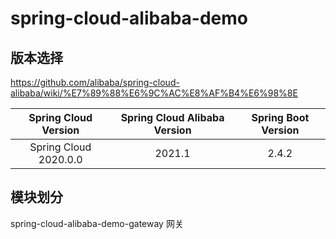 # spring-cloud-alibaba-demo
## 版本选择
<https://github.com/alibaba/spring-cloud-alibaba/wiki/%E7%89%88%E6%9C%AC%E8%AF%B4%E6%98%8E>

| Spring Cloud Version | Spring Cloud Alibaba Version | Spring Boot Version |
| :-----:| :----: | :----: |
| Spring Cloud 2020.0.0 | 2021.1 | 2.4.2 |

## 模块划分
spring-cloud-alibaba-demo-gateway 网关

